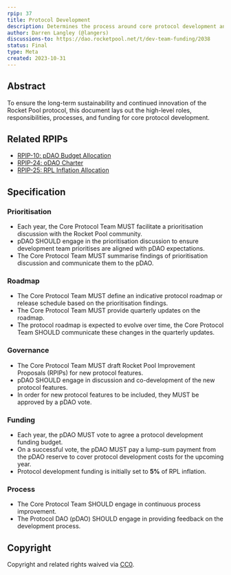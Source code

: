 ```yaml
---
rpip: 37 
title: Protocol Development
description: Determines the process around core protocol development and funding
author: Darren Langley (@langers)
discussions-to: https://dao.rocketpool.net/t/dev-team-funding/2038
status: Final 
type: Meta
created: 2023-10-31
---
```


## Abstract
To ensure the long-term sustainability and continued innovation of the Rocket Pool protocol, this document lays out the high-level roles, responsibilities, processes, and funding for core protocol development.

## Related RPIPs
- [RPIP-10: pDAO Budget Allocation](https://rpips.rocketpool.net/RPIPs/RPIP-10)
- [RPIP-24: oDAO Charter](https://rpips.rocketpool.net/RPIPs/RPIP-24)
- [RPIP-25: RPL Inflation Allocation](https://rpips.rocketpool.net/RPIPs/RPIP-25)

## Specification

### Prioritisation

- Each year, the Core Protocol Team MUST facilitate a prioritisation discussion with the Rocket Pool community.
- pDAO SHOULD engage in the prioritisation discussion to ensure development team prioritises are aligned with pDAO expectations.
- The Core Protocol Team MUST summarise findings of prioritisation discussion and communicate them to the pDAO.

### Roadmap

- The Core Protocol Team MUST define an indicative protocol roadmap or release schedule based on the prioritisation findings.
- The Core Protocol Team MUST provide quarterly updates on the roadmap.
- The protocol roadmap is expected to evolve over time, the Core Protocol Team SHOULD communicate these changes in the quarterly updates. 

### Governance

- The Core Protocol Team MUST draft Rocket Pool Improvement Proposals (RPIPs) for new protocol features.
- pDAO SHOULD engage in discussion and co-development of the new protocol features.
- In order for new protocol features to be included, they MUST be approved by a pDAO vote.

### Funding

- Each year, the pDAO MUST vote to agree a protocol development funding budget.
- On a successful vote, the pDAO MUST pay a lump-sum payment from the pDAO reserve to cover protocol development costs for the upcoming year.
- Protocol development funding is initially set to **5%** of RPL inflation.

### Process

- The Core Protocol Team SHOULD engage in continuous process improvement.
- The Protocol DAO (pDAO) SHOULD engage in providing feedback on the development process. 

## Copyright
Copyright and related rights waived via [CC0](https://creativecommons.org/publicdomain/zero/1.0/).